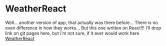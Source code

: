 # WeatherReact
Well... another version of app, that actually was there before... There is no even difference in how they works...
But this one written on React!!!
I'll drop link on git pages here, but i'm not sure, if it ever would work here
<a href="https://pail4.github.io/WeatherReact/">WeatherReact</a>
